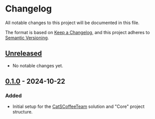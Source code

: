 # Changelog

All notable changes to this project will be documented in this file.

The format is based on [Keep a Changelog](https://keepachangelog.com/en/1.1.0/),
and this project adheres to [Semantic Versioning](https://semver.org/spec/v2.0.0.html).

## [Unreleased]

- No notable changes yet.

## [0.1.0] - 2024-10-22

### Added

- Initial setup for the [CatSCoffeeTeam](https://github.com/CatSCoffeeTeam) solution and "Core" project structure.

[unreleased]: https://github.com/CatSCoffeeTeam/UIK/compare/v0.1.0...HEAD
[0.1.0]: https://github.com/CatSCoffeeTeam/UIK/releases/tag/v0.1.0
